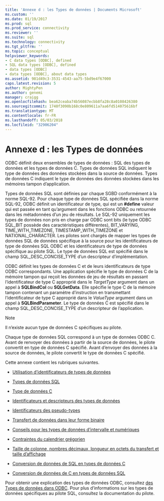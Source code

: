 ```yaml
---
title: 'Annexe d : les Types de données | Documents Microsoft'
ms.custom: ''
ms.date: 01/19/2017
ms.prod: sql
ms.prod_service: connectivity
ms.reviewer: ''
ms.suite: sql
ms.technology: connectivity
ms.tgt_pltfrm: ''
ms.topic: conceptual
helpviewer_keywords:
- C data types [ODBC], defined
- SQL data types [ODBC], defined
- data types [ODBC]
- data types [ODBC], about data types
ms.assetid: 981d49c3-3531-4543-aa75-5bd9e4f67000
caps.latest.revision: 5
author: MightyPen
ms.author: genemi
manager: craigg
ms.openlocfilehash: bea62ceaba74b56087ecbb8fa28c8a0108426380
ms.sourcegitcommit: 1740f3090b168c0e809611a7aa6fd514075616bf
ms.translationtype: MT
ms.contentlocale: fr-FR
ms.lasthandoff: 05/03/2018
ms.locfileid: "32906204"
---
```

# <a name="appendix-d-data-types"></a>Annexe d : les Types de données
ODBC définit deux ensembles de types de données : SQL des types de données et les types de données C. Types de données SQL indiquent le type de données des données stockées dans la source de données. Types de données C indiquent le type de données des données stockées dans les mémoires tampon d’application.  
  
 Types de données SQL sont définies par chaque SGBD conformément à la norme SQL-92. Pour chaque type de données SQL spécifiée dans la norme SQL-92, ODBC définit un identificateur de type, qui est un **#define** valeur qui est passée en tant qu’argument dans les fonctions ODBC ou retournée dans les métadonnées d’un jeu de résultats. Le SQL-92 uniquement les types de données non pris en charge par ODBC sont bits (le type ODBC SQL_BIT possède des caractéristiques différentes), BIT_VARYING, TIME_WITH_TIMEZONE, TIMESTAMP_WITH_TIMEZONE et NATIONAL_CHARACTER. Les pilotes sont chargés de mapper les types de données SQL de données spécifique à la source pour les identificateurs de type de données SQL ODBC et les identificateurs de type de données spécifique au pilote SQL. Le type de données SQL est spécifié dans le champ SQL_DESC_CONCISE_TYPE d’un descripteur d’implémentation.  
  
 ODBC définit les types de données C et de leurs identificateurs de type ODBC correspondants. Une application spécifie le type de données C de la mémoire tampon qui reçoit les données de jeu de résultats en passant l’identificateur de type C approprié dans le *TargetType* argument dans un appel à **SQLBindCol** ou **SQLGetData**. Elle spécifie le type C de la mémoire tampon contenant un paramètre d’instruction en transmettant l’identificateur de type C approprié dans le *ValueType* argument dans un appel à **SQLBindParameter**. Le type de données C est spécifié dans le champ SQL_DESC_CONCISE_TYPE d’un descripteur de l’application.  
  
> [!NOTE]  
>  Il n’existe aucun type de données C spécifiques au pilote.  
  
 Chaque type de données SQL correspond à un type de données ODBC C. Avant de renvoyer des données à partir de la source de données, le pilote convertit en type de données C spécifié. Avant d’envoyer des données à la source de données, le pilote convertit le type de données C spécifié.  
  
 Cette annexe contient les rubriques suivantes.  
  
-   [Utilisation d’identificateurs de types de données](../../../odbc/reference/appendixes/using-data-type-identifiers.md)  
  
-   [Types de données SQL](../../../odbc/reference/appendixes/sql-data-types.md)  
  
-   [Type de données C](../../../odbc/reference/appendixes/c-data-types.md)  
  
-   [Identificateurs et descripteurs des types de données](../../../odbc/reference/appendixes/data-type-identifiers-and-descriptors.md)  
  
-   [Identificateurs des pseudo-types](../../../odbc/reference/appendixes/pseudo-type-identifiers.md)  
  
-   [Transfert de données dans leur forme binaire](../../../odbc/reference/appendixes/transferring-data-in-its-binary-form.md)  
  
-   [Conseils pour les types de données d’intervalle et numériques](../../../odbc/reference/appendixes/guidelines-for-interval-and-numeric-data-types.md)  
  
-   [Contraintes du calendrier grégorien](../../../odbc/reference/appendixes/constraints-of-the-gregorian-calendar.md)  
  
-   [Taille de colonne, nombres décimaux, longueur en octets du transfert et taille d’affichage](../../../odbc/reference/appendixes/column-size-decimal-digits-transfer-octet-length-and-display-size.md)  
  
-   [Conversion de données de SQL en types de données C](../../../odbc/reference/appendixes/converting-data-from-sql-to-c-data-types.md)  
  
-   [Conversion de données de C en types de données SQL](../../../odbc/reference/appendixes/converting-data-from-c-to-sql-data-types.md)  
  
 Pour obtenir une explication des types de données ODBC, consultez [des Types de données dans ODBC](../../../odbc/reference/develop-app/data-types-in-odbc.md). Pour plus d’informations sur les types de données spécifiques au pilote SQL, consultez la documentation du pilote.
